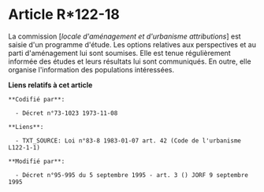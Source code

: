 # Article R*122-18

La commission [*locale d'aménagement et d'urbanisme attributions*] est saisie d'un programme d'étude. Les options relatives
aux perspectives et au parti d'aménagement lui sont soumises. Elle est tenue régulièrement informée des études et leurs
résultats lui sont communiqués. En outre, elle organise l'information des populations intéressées.

**Liens relatifs à cet article**

	**Codifié par**:

	  - Décret n°73-1023 1973-11-08

	**Liens**:

	  - TXT_SOURCE: Loi n°83-8 1983-01-07 art. 42 (Code de l'urbanisme L122-1-1)

	**Modifié par**:

	  - Décret n°95-995 du 5 septembre 1995 - art. 3 () JORF 9 septembre 1995
